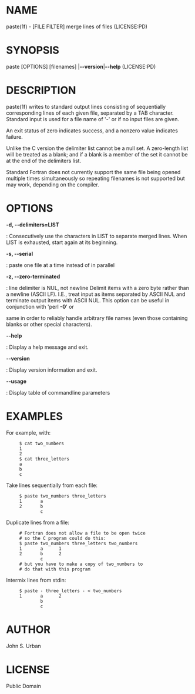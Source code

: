 NAME
====

paste(1f) - \[FILE FILTER\] merge lines of files (LICENSE:PD)

SYNOPSIS
========

paste \[OPTIONS\] \[filenames\] \|**--version**\|**--help** (LICENSE:PD)

DESCRIPTION
===========

paste(1f) writes to standard output lines consisting of sequentially
corresponding lines of each given file, separated by a TAB character.
Standard input is used for a file name of '-' or if no input files are
given.

An exit status of zero indicates success, and a nonzero value indicates
failure.

Unlike the C version the delimiter list cannot be a null set. A
zero-length list will be treated as a blank; and if a blank is a member
of the set it cannot be at the end of the delimiters list.

Standard Fortran does not currently support the same file being opened
multiple times simultaneously so repeating filenames is not supported
but may work, depending on the compiler.

OPTIONS
=======

****-d**, **--delimiters**=LIST**

:   Consecutively use the characters in LIST to separate merged lines.
    When LIST is exhausted, start again at its beginning.

****-s**, **--serial****

:   paste one file at a time instead of in parallel

****-z**, **--zero-terminated****

:   line delimiter is NUL, not newline Delimit items with a zero byte
    rather than a newline (ASCII LF). I.E., treat input as items
    separated by ASCII NUL and terminate output items with ASCII NUL.
    This option can be useful in conjunction with 'perl **-0**' or

same in order to reliably handle arbitrary file names (even those
containing blanks or other special characters).

****--help****

:   Display a help message and exit.

****--version****

:   Display version information and exit.

****--usage****

:   Display table of commandline parameters

EXAMPLES
========

For example, with:

         $ cat two_numbers
         1
         2
         $ cat three_letters
         a
         b
         c

Take lines sequentially from each file:

         $ paste two_numbers three_letters
         1       a
         2       b
                 c

Duplicate lines from a file:

         # Fortran does not allow a file to be open twice
         # so the C program could do this:
         $ paste two_numbers three_letters two_numbers
         1       a      1
         2       b      2
                 c
         # but you have to make a copy of two_numbers to
         # do that with this program

Intermix lines from stdin:

         $ paste - three_letters - < two_numbers
         1       a      2
                 b
                 c

AUTHOR
======

John S. Urban

LICENSE
=======

Public Domain
